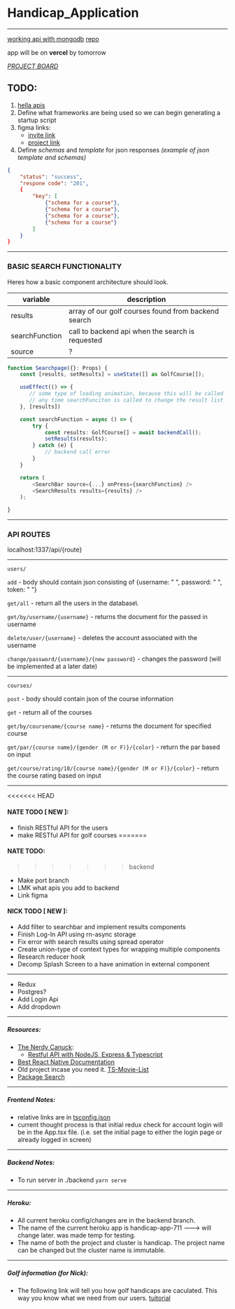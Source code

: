 # Handicap_Application

---



 [working api with mongodb](https://golf-handicap-api-ts.herokuapp.com/)
 [repo](https://github.com/ndonfris/backend_api)

 app will be on __vercel__ by tomorrow




[ _PROJECT BOARD_ ](https://github.com/npatanjo/Handicap_Application/projects/1)

## TODO:

1. [hella apis](https://rapidapi.com/search/golf)
1. Define what frameworks are being used so we can begin generating a startup script
1. figma links:
   - [invite link](https://www.figma.com/file/cVglD4GCRkwcWVER1X9lAS/Handicap-Mockup?node-id=4%3A16)
   - [project link](https://www.figma.com/file/cVglD4GCRkwcWVER1X9lAS/Handicap-Mockup?node-id=0%3A1)
1. Define _schemas_ and _template_ for json responses _(example of json template and schemas)_

```json
{
    "status": "success",
    "respone code": "201",
    {
        "key": [
            {"schema for a course"},
            {"schema for a course"},
            {"schema for a course"},
            {"schema for a course"}
        ]
    }
}
```

---

### BASIC SEARCH FUNCTIONALITY

Heres how a basic component architecture should look.

| variable       | description                                         |
| -------------- | --------------------------------------------------- |
| results        | array of our golf courses found from backend search |
| searchFunction | call to backend api when the search is requested    |
| source         | ?                                                   |

```typescript
function Searchpage({}: Props) {
    const [results, setResults] = useState([] as GolfCourse[]);

    useEffect(() => {
       // some type of loading animation, because this will be called
       // any time searchFunciton is called to change the result list
    }, [results])

    const searchFunction = async () => {
        try {
            const results: GolfCourse[] = await backendCall();
            setResults(results);
        } catch (e) {
            // backend call error
        }
    }

    return (
        <SearchBar source={...} onPress={searchFunction} />
        <SearchResults results={results} />
    );

}
```

---

### API ROUTES

localhost:1337/api/{route}

---

`users/`

`add` - body should contain json consisting of {username: " ", password: " ", token: " "}

`get/all` - return all the users in the database\

`get/by/username/{username}` - returns the document for the passed in username

`delete/user/{username}` - deletes the account associated with the username

`change/password/{username}/{new password}` - changes the password (will be implemented at a later date)

---

`courses/`

`post` - body should contain json of the course information

`get` - return all of the courses

`get/by/coursename/{course name}` - returns the document for specified course

`get/par/{course name}/{gender (M or F)}/{color}` - return the par based on input

`get/course/rating/18/{course name}/{gender (M or F)}/{color}` - return the course rating based on input

---

<<<<<<< HEAD
#### NATE TODO [ __NEW__ ]:
* finish RESTful API for the users
* make RESTful API for golf courses
=======
#### NATE TODO:
>>>>>>> backend

- Make port branch
- LMK what apis you add to backend
- Link figma

#### NICK TODO [ __NEW__ ]:

- Add filter to searchbar and implement results components
- Finish Log-In API using rn-async storage
- Fix error with search results using spread operator
- Create union-type of context types for wrapping multiple components
- Research reducer hook
- Decomp Splash Screen to a have animation in external component

---

- Redux
- Postgres?
- Add Login Api
- Add dropdown

---

##### Resources:

- [The Nerdy Canuck](https://www.youtube.com/channel/UCmG1UbEI0iFE1tAw2SyvvXg):
  - [Restful API with NodeJS, Express & Typescript](https://www.youtube.com/watch?v=vyz47fUXcxU&t=1056s)
- [Best React Native Documentation](https://www.reactnative.express/)
- Old project incase you need it. [TS-Movie-List](https://www.github.com/ndonfris/ts-movie-list)
- [Package Search](https://www.npmjs.com/)

---

##### Frontend Notes:

- relative links are in [tsconfig.json](./frontend/tsconfig.json)
- current thought process is that initial redux check for account login will be in the App.tsx file. (i.e. set the initial page to either the login page or already logged in screen)

---

##### Backend Notes:

- To run server in ./backend `yarn serve`

---

##### Heroku:

- All current heroku config/changes are in the backend branch.
- The name of the current heroku app is handicap-app-711 ---> will change later. was made temp for testing.
- The name of both the project and cluster is handicap. The project name can be changed but the cluster name is immutable.

---

##### Golf information (for Nick):

- The following link will tell you how golf handicaps are caculated. This way you know what we need from our users. [tuitorial](https://www.fastgolfer.com/how-to-calculate-golf-handicap/)
